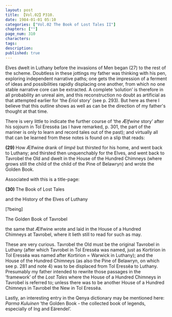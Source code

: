 ```yaml
---
layout: post
title: 【Vol.02】P310.
date: 1984-01-01 05:10
categories: ["Vol.02 The Book of Lost Tales II"]
chapters: [""]
page_num: 310
characters: 
tags: 
description: 
published: true
---
```


<p style="text-indent: 0;">
Elves dwelt in Luthany before the invasions of Men began (27) to the rest of the scheme. Doubtless in these jottings my father was thinking with his pen, exploring independent narrative paths; one gets the impression of a ferment of ideas and possibilities rapidly displacing one another, from which no one stable narrative core can be extracted. A complete ‘solution’ is therefore in all probability an unreal aim, and this reconstruction no doubt as artificial as that attempted earlier for ‘the <I>Eriol</I> story’ (see p. 293). But here as there I believe that this outline shows as well as can be the direction of my father's thought at that time.
</p>

There is very little to indicate the further course of ‘the <I>Ælfwine</I> story’ after his sojourn in Tol Eressëa (as I have remarked, p. 301, the part of the mariner is only to learn and record tales out of the past); and virtually all that can be learned from these notes is found on a slip that reads:

<B>(29) </B>How Ælfwine drank of <I>limpë</I> but thirsted for his home, and went back to Luthany; and thirsted then unquenchably for the Elves, and went back to Tavrobel the Old and dwelt in the House of the Hundred Chimneys (where grows still the child of the child of the Pine of Belawryn) and wrote the Golden Book.

Associated with this is a title-page:

<B>(30) </B>The Book of Lost Tales

and the History of the Elves of Luthany

[?being]

The Golden Book of Tavrobel

the same that Ælfwine wrote and laid in the House of a Hundred<BR>Chimneys at Tavrobel, where it lieth still to read for such as may.

These are very curious. Tavrobel the Old must be the original Tavrobel in Luthany (after which Tavrobel in Tol Eressëa was named, just as Kortirion in Tol Eressëa was named after Kortirion = Warwick in Luthany); and the House of the Hundred Chimneys (as also the Pine of Belawryn, on which see p. 281 and note 4) was to be displaced from Tol Eressëa to Luthany. Presumably my father intended to rewrite those passages in the ‘framework’ of the <I>Lost Tales</I> where the House of a Hundred Chimneys in Tavrobel is referred to; unless there was to be another House of a Hundred Chimneys in Tavrobel the New in Tol Eressëa.

Lastly, an interesting entry in the Qenya dictionary may be mentioned here: <I>Parma Kuluinen</I> ‘the Golden Book - the collected book of legends, especially of Ing and Eärendel’.

